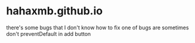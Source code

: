 # hahaxmb.github.io
there's some bugs that I don't know how to fix 
one of bugs are sometimes don't preventDefault in add button 
